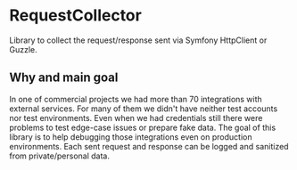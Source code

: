 # RequestCollector

Library to collect the request/response sent via Symfony HttpClient or Guzzle.

## Why and main goal

In one of commercial projects we had more than 70 integrations with external services.
For many of them we didn't have neither test accounts nor test environments.
Even when we had credentials still there were problems to test edge-case issues or prepare fake data.
The goal of this library is to help debugging those integrations even on production environments.
Each sent request and response can be logged and sanitized from private/personal data.
